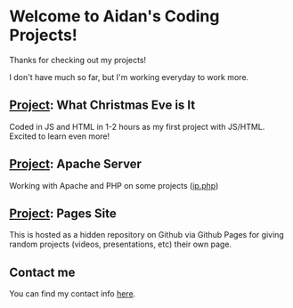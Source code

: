 <link rel="apple-touch-icon" sizes="180x180" href="/apple-touch-icon.png">
<link rel="icon" type="image/png" sizes="32x32" href="/favicon-32x32.png">
<link rel="icon" type="image/png" sizes="16x16" href="/favicon-16x16.png">
<link rel="manifest" href="/site.webmanifest">
<link rel="mask-icon" href="/safari-pinned-tab.svg" color="#5bbad5">
<meta name="msapplication-TileColor" content="#2b5797">
<meta name="theme-color" content="#ffffff">

# Welcome to Aidan's Coding Projects!

Thanks for checking out my projects!

I don't have much so far, but I'm working everyday to work more.

## [Project](https://whatchristmaseveisit.com): What Christmas Eve is It

Coded in JS and HTML in 1-2 hours as my first project with JS/HTML. Excited to learn even more!

## [Project](https://serve.aidanc.dev): Apache Server

Working with Apache and PHP on some projects ([ip.php](https://serve.aidanc.dev/ip.php))

## [Project](https://aidanc.page/example): Pages Site

This is hosted as a hidden repository on Github via Github Pages for giving random projects (videos, presentations, etc) their own page.

## Contact me

You can find my contact info [here](/contact).
